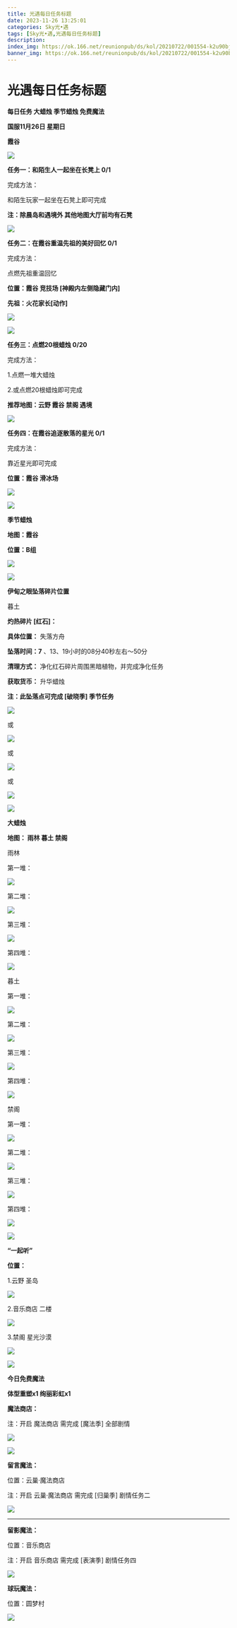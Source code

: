 ```yaml
---
title: 光遇每日任务标题
date: 2023-11-26 13:25:01
categories: Sky光•遇
tags: [Sky光•遇,光遇每日任务标题]
description: 
index_img: https://ok.166.net/reunionpub/ds/kol/20210722/001554-k2u90bj7ay.png?imageView&thumbnail=600x0&type=jpg
banner_img: https://ok.166.net/reunionpub/ds/kol/20210722/001554-k2u90bj7ay.png?imageView&thumbnail=600x0&type=jpg
---
```

# 光遇每日任务标题
**每日任务 大蜡烛 季节蜡烛 免费魔法**

 **国服11月26日 星期日**

 **霞谷**

![](https://img.166.net/reunionpub/ds/kol/20231126/002718-i3n4pe1svq.jpg)

 **任务一：和陌生人一起坐在长凳上 0/1**

完成方法：

和陌生玩家一起坐在石凳上即可完成

 **注：除晨岛和遇境外 其他地图大厅前均有石凳**

![](https://img.166.net/reunionpub/ds/kol/20231126/001053-9qr8mve01g.png)

 **任务二：在霞谷重温先祖的美好回忆 0/1**

完成方法：

点燃先祖重温回忆

 **位置：霞谷 竞技场 [神殿内左侧隐藏门内]**

 **先祖：火花家长[动作]**

![](https://img.166.net/reunionpub/ds/kol/20231126/001251-o0zfwi6pg5.jpg)

![](https://img.166.net/reunionpub/ds/kol/20231126/001309-nzwq1m598j.jpeg)

 **任务三：点燃20根蜡烛 0/20**

完成方法：

1.点燃一堆大蜡烛

2.或点燃20根蜡烛即可完成

 **推荐地图：云野 霞谷 禁阁 遇境**

![](https://img.166.net/reunionpub/ds/kol/20231126/001332-m5fopjsuve.jpeg)

 **任务四：在霞谷追逐散落的星光 0/1**

完成方法：

靠近星光即可完成

 **位置：霞谷 滑冰场**

![](https://img.166.net/reunionpub/ds/kol/20231126/001358-kb71i3fdhz.jpeg)

![](https://img.166.net/reunionpub/ds/kol/20231014/003453-vozlin1q8p.png)

 **季节蜡烛**

 **地图：霞谷**

 **位置：B组**

![](https://img.166.net/reunionpub/ds/kol/20231126/001742-qyozc7ajih.jpg)

![](https://img.166.net/reunionpub/ds/kol/20231014/003453-vozlin1q8p.png)

 **伊甸之眼坠落碎片位置**

暮土

 **灼热碎片 [红石]：**

 **具体位置：** 失落方舟

 **坠落时间：7** 、13、19小时的08分40秒左右～50分

 **清理方式：** 净化红石碎片周围黑暗植物，并完成净化任务

 **获取货币：** 升华蜡烛

 **注：此坠落点可完成  [破晓季] 季节任务**

![](https://img.166.net/reunionpub/ds/kol/20231126/001955-ad9s8ksbyp.jpeg)

或

![](https://img.166.net/reunionpub/ds/kol/20231126/001951-7oh649klei.jpeg)

或

![](https://img.166.net/reunionpub/ds/kol/20231126/002009-a1mhsqi6bg.jpg)

或

![](https://img.166.net/reunionpub/ds/kol/20231126/002020-sglbch0fp5.jpeg)

![](https://img.166.net/reunionpub/ds/kol/20231014/002539-7uzhdl3t0m.png)

 **大蜡烛**

 **地图： 雨林 暮土 禁阁**

雨林

第一堆：

![](https://img.166.net/reunionpub/ds/kol/20231126/002154-mfwudpj812.jpg)

第二堆：

![](https://img.166.net/reunionpub/ds/kol/20231126/002203-yw9ueskapf.jpg)

第三堆：

![](https://img.166.net/reunionpub/ds/kol/20231126/002210-ricdw7s1qg.jpg)

第四堆：

![](https://img.166.net/reunionpub/ds/kol/20231126/002215-cvu2r9qhaw.jpg)

暮土

第一堆：

![](https://img.166.net/reunionpub/ds/kol/20231126/002231-egn1r94s72.jpg)

第二堆：

![](https://img.166.net/reunionpub/ds/kol/20231126/002237-vdbgnr7esk.jpg)

第三堆：

![](https://img.166.net/reunionpub/ds/kol/20231126/002243-0qud18myis.jpg)

第四堆：

![](https://img.166.net/reunionpub/ds/kol/20231126/002249-nq436l7y50.jpg)

禁阁

第一堆：

![](https://img.166.net/reunionpub/ds/kol/20231126/002316-zipwvbdea7.jpg)

第二堆：

![](https://img.166.net/reunionpub/ds/kol/20231126/002321-ols7bkh5ds.jpg)

第三堆：

![](https://img.166.net/reunionpub/ds/kol/20231126/002328-qlr53ftu1j.jpg)

第四堆：

![](https://img.166.net/reunionpub/ds/kol/20231126/002334-ce3s9twb72.jpg)

 **![](https://img.166.net/reunionpub/ds/kol/20231014/003005-dok0cb2fuz.png)**

 **“一起听”**

 **位置：**

1.云野 圣岛

![](https://img.166.net/reunionpub/ds/kol/20231014/004010-de83b4jwu6.jpeg)

2.音乐商店 二楼

![](https://img.166.net/reunionpub/ds/kol/20231014/004020-k8jwmpg94o.jpeg)

3.禁阁 星光沙漠

![](https://img.166.net/reunionpub/ds/kol/20231014/004040-1mpch2gvy6.png)

![](https://img.166.net/reunionpub/ds/kol/20231014/004048-gyt2imp830.png)

 **今日免费魔法**

 **体型重塑x1 绚丽彩虹x1**

 **魔法商店：**

注：开启 魔法商店 需完成 [魔法季] 全部剧情

![](https://img.166.net/reunionpub/ds/kol/20231014/004605-qmuiowanf4.png)

![](https://img.166.net/reunionpub/ds/kol/20231126/002402-ao6pkbu8ye.jpeg)

 **留言魔法：**

位置：云巢·魔法商店

注：开启 云巢·魔法商店 需完成 [归巢季] 剧情任务二

![](https://img.166.net/reunionpub/ds/kol/20231107/140441-vyjm6wbds7.png)

 ****

**留影魔法：**

位置：音乐商店

注：开启 音乐商店 需完成 [表演季] 剧情任务四

![](https://img.166.net/reunionpub/ds/kol/20231125/001002-f2a4mn6twu.jpeg)

 **球玩魔法：**

位置：圆梦村

![](https://img.166.net/reunionpub/ds/kol/20231014/005022-4hnlvzm7iu.png)

